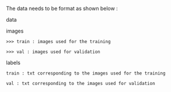 The data needs to be format as shown below : 

data 

  images 
  
    >>> train : images used for the training 
    
    >>> val : images used for validation
    
  labels
  
    train : txt corresponding to the images used for the training 
    
    val : txt corresponding to the images used for validation

